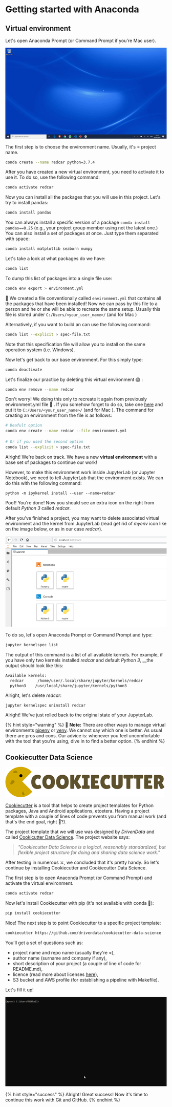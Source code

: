 # Getting started with Anaconda

## Virtual environment

Let's open Anaconda Prompt \(or Command Prompt if you're Mac user\).

![](../.gitbook/assets/anaconda-prompt.gif)

The first step is to choose the environment name. Usually, it's = project name.

```bash
conda create --name redcar python=3.7.4
```

After you have created a new virtual environment, you need to activate it to use it. To do so, use the following command:

```bash
conda activate redcar
```

Now you can install all the packages that you will use in this project. Let's try to install pandas:

```bash
conda install pandas
```

You can always install a specific version of a package `conda install pandas==0.25` \(e.g., your project group member using not the latest one.\) You can also install a set of packages at once. Just type them separated with space:

```bash
conda install matplotlib seaborn numpy
```

Let's take a look at what packages do we have:

```bash
conda list
```

To dump this list of packages into a single file use:

```bash
conda env export > environment.yml
```

🎉 We created a file conventionally called `environment.yml` that contains all the packages that have been installed! Now we can pass by this file to a person and he or she will be able to recreate the same setup. Usually this file is stored under `C:/Users/<your_user_name>/` \(and for Mac \)

Alternatively, if you want to build an can use the following command:

```bash
conda list --explicit > spec-file.txt
```

Note that this specification file will allow you to install on the same operation system \(i.e. Windows\).

Now let's get back to our base environment. For this simply type:

```bash
conda deactivate
```

Let's finalize our practice by deleting this virtual environment 😱 :

```bash
conda env remove --name redcar
```

Don't worry! We doing this only to recreate it again from previously environment.yml file 🦉 . If you somehow forget to do so, take one [here](https://github.com/mikhailsirenko/REDCAR/blob/master/.gitbook/assets/environment.yml) and put it to `C:/Users/<your_user_name>/` \(and for Mac \). The command for creating an environment from the file is as follows:

```bash
# Deafult option
conda env create --name redcar --file environment.yml

# Or if you used the second option
conda list --explicit > spec-file.txt
```

Alright! We're back on track. We have a new **virtual environment** with a base set of packages to continue our work!

However, to make this environment work inside JupyterLab \(or Jupyter Notebook\), we need to tell JupyterLab that the environment exists. We can do this with the following command:

```text
python -m ipykernel install --user --name=redcar
```

Poof! You're done! Now you should see an extra icon on the right from default _Python 3_ called _redcar_. 

After you've finished a project, you may want to delete associated virtual environment and the kernel from JupyterLab \(read get rid of _myenv_ icon like on the image below, or as in our case _redcar_\).

![](../.gitbook/assets/jupyter_venv.png)

 To do so, let's open Anaconda Prompt or Command Prompt and type:

```bash
jupyter kernelspec list
```

The output of this command is a list of all available kernels. For example, if you have only two kernels installed _redcar_ and default _Python 3_, __the output should look like this:

```text
Available kernels:
  redcar      /home/user/.local/share/jupyter/kernels/redcar
  python3    /usr/local/share/jupyter/kernels/python3
```

Alright, let's delete _redcar_:

```text
jupyter kernelspec uninstall redcar
```

Alright! We've just rolled back to the original state of your JupyterLab.

{% hint style="warning" %}
🧠 **Note:** There are other ways to manage virtual environments [pipenv](https://pipenv.pypa.io/en/latest/) or [venv](https://docs.python.org/3/library/venv.html). We cannot say which one is better. As usual there are pros and cons. Our advice is: whenever you feel uncomfortable with the tool that you're using, dive in to find a better option.
{% endhint %}

## Cookiecutter Data Science

![](../.gitbook/assets/cookiecutter-logo.png)

[Cookiecutter](https://cookiecutter.readthedocs.io/en/1.7.0/README.html) is a tool that helps to create project templates for Python packages, Java and Android applications, etcetera. Having a project template with a couple of lines of code prevents you from manual work \(and that's the end goal, right 🐌?\).

The project template that we will use was designed by _DrivenData_ and called [Cookicutter Data Science](https://drivendata.github.io/cookiecutter-data-science/). The project website says: 

> _"Cookiecutter Data Science is a logical, reasonably standardized, but flexible project structure for doing and sharing data science work."_

After testing in numerous ⚔, we concluded that it's pretty handy. So let's continue by installing Cookiecutter and Cookiecutter Data Science.

The first step is to open Anaconda Prompt \(or Command Prompt\) and activate the virtual environment.

```bash
conda activate redcar
```

Now let's install Cookiecutter with pip \(it's not available with conda 🤷\):

```bash
pip install cookiecutter
```

Nice! The next step is to point Cookiecutter to a specific project template:

```bash
cookiecutter https://github.com/drivendata/cookiecutter-data-science
```

You'll get a set of questions such as: 

* project name and repo name \(usually they're =\), 
* author name \(surname and company if any\),
* short description of your project \(a couple of line of code for README.md\),
* licence \(read more about licenses [here](https://www.kiuwan.com/blog/comparison-popular-open-source-licenses/)\), 
* S3 bucket and AWS profile \(for establishing a pipeline with Makefile\).

Let's fill it up!

![](../.gitbook/assets/cookiecutter-ds.gif)

{% hint style="success" %}
Alright! Great success! Now it's time to continue this work with Git and GitHub.
{% endhint %}

